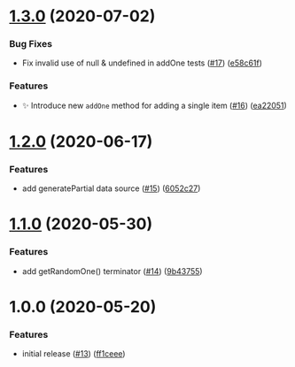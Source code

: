 # [1.3.0](https://github.com/mattwilson1024/mocklify/compare/v1.2.0...v1.3.0) (2020-07-02)


### Bug Fixes

* Fix invalid use of null & undefined in addOne tests ([#17](https://github.com/mattwilson1024/mocklify/issues/17)) ([e58c61f](https://github.com/mattwilson1024/mocklify/commit/e58c61f3c809dca7ffce44e85f1b04162190cbe7))


### Features

* :sparkles: Introduce new `addOne` method for adding a single item ([#16](https://github.com/mattwilson1024/mocklify/issues/16)) ([ea22051](https://github.com/mattwilson1024/mocklify/commit/ea2205107b9468ada33233c64e5227f80d0bb789))

# [1.2.0](https://github.com/mattwilson1024/mocklify/compare/v1.1.0...v1.2.0) (2020-06-17)


### Features

* add generatePartial data source ([#15](https://github.com/mattwilson1024/mocklify/issues/15)) ([6052c27](https://github.com/mattwilson1024/mocklify/commit/6052c2768fc31ce61f07c6f98c1190390416739f))

# [1.1.0](https://github.com/mattwilson1024/mocklify/compare/v1.0.0...v1.1.0) (2020-05-30)


### Features

* add getRandomOne() terminator ([#14](https://github.com/mattwilson1024/mocklify/issues/14)) ([9b43755](https://github.com/mattwilson1024/mocklify/commit/9b43755d8eba5a4a3945ba429f0e75b0eec3b32c))

# 1.0.0 (2020-05-20)


### Features

* initial release ([#13](https://github.com/mattwilson1024/mocklify/issues/13)) ([ff1ceee](https://github.com/mattwilson1024/mocklify/commit/ff1ceeec922118791d67922a70eb2afe81fa96d4))
